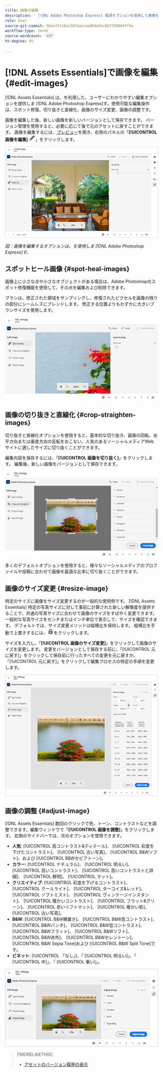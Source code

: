```yaml
---
title: 画像の編集
description: ' [!DNL Adobe Photoshop Express] 電源オプションを使用して画像を編集し、更新した画像をバージョンとして保存します。'
role: User
source-git-commit: 5bae37e18ac587aaacaa004e5ec02775888d7f9a
workflow-type: tm+mt
source-wordcount: '497'
ht-degree: 0%

---
```



# [!DNL Assets Essentials]で画像を編集 {#edit-images}

[!DNL Assets Essentials] は、を利用した、ユーザーにわかりやすい編集オプションを提供しま [!DNL Adobe Photoshop Express]す。使用可能な編集操作は、スポット修復、切り抜きと直線化、画像のサイズ変更、画像の調整です。

画像を編集した後、新しい画像を新しいバージョンとして保存できます。 バージョン管理を使用すると、必要に応じて後で元のアセットに戻すことができます。 画像を編集するには、[プレビュー](/help/navigate-view.md#preview-assets)を開き、右側のパネルの「**[!UICONTROL 画像を編集]** ![編集アイコン](assets/do-not-localize/edit-icon.png)」をクリックします。

![画像を編集するためのオプション](assets/edit-image2.png)

*図：画像を編集するオプションは、を使用しま [!DNL Adobe Photoshop Express]す。*

## スポットヒール画像 {#spot-heal-images}

画像上に小さな点や小さなオブジェクトがある場合は、Adobe Photoshopのスポット修復機能を使用して、その点を編集および削除できます。

ブラシは、修正された領域をサンプリングし、修復されたピクセルを画像の残りの部分にシームレスにブレンドします。 修正する位置よりもわずかに大きいブラシサイズを使用します。

![スポット修復編集オプション](assets/edit-spot-healing.png)

<!-- TBD: See if we should give backlinks to PS docs for these concepts.
For more information about how Spot Healing works in Photoshop, see [retouching and repairing photos](https://helpx.adobe.com/photoshop/using/retouching-repairing-images.html). -->

## 画像の切り抜きと直線化 {#crop-straighten-images}

切り抜きと直線化オプションを使用すると、基本的な切り抜き、画像の回転、水平方向または垂直方向の反転をおこない、人気のあるソーシャルメディアWebサイトに適したサイズに切り抜くことができます。

編集内容を保存するには、「**[!UICONTROL 画像を切り抜く]**」をクリックします。 編集後、新しい画像をバージョンとして保存できます。

![切り抜きと直線化のオプション](assets/edit-crop-straighten.png)

多くのデフォルトオプションを使用すると、様々なソーシャルメディアのプロファイルや投稿に合わせて画像を最適な比率に切り抜くことができます。

## 画像のサイズ変更 {#resize-image}

特定のサイズに画像をサイズ変更するのが一般的な使用例です。 [!DNL Assets Essentials] 特定の写真サイズに対して事前に計算された新しい解像度を提供することで、共通の写真サイズに合わせて画像のサイズをすばやく変更できます。一般的な写真サイズをセンチまたはインチ単位で表示して、サイズを確認できます。 デフォルトでは、サイズ変更メソッドは縦横比を保持します。 縦横比を手動で上書きするには、![](assets/do-not-localize/lock-closed-icon.png)をクリックします。

サイズを入力し、「**[!UICONTROL 画像のサイズ変更]**」をクリックして画像のサイズを変更します。 変更をバージョンとして保存する前に、「[!UICONTROL 元に戻す]」をクリックして保存前に行ったすべての変更を元に戻すか、「[!UICONTROL 元に戻す]」をクリックして編集プロセスの特定の手順を変更します。

![画像のサイズを変更する際のオプション](assets/resize-image.png)

## 画像の調整 {#adjust-image}

[!DNL Assets Essentials] 数回のクリックで色、トーン、コントラストなどを調整できます。編集ウィンドウで「**[!UICONTROL 画像を調整]**」をクリックします。 右側のサイドバーでは、次のオプションを使用できます。

* **人気**: [!UICONTROL 高コントラスト&amp;ディテール]、 [!UICONTROL 彩度を下げたコントラスト]、 [!UICONTROL 古い写真]、 [!UICONTROL B&amp;Wソフト]、および [!UICONTROL B&amp;Wセピアトーン]。
* **カラー**: [!UICONTROL ナチュラル]、 [!UICONTROL 明るい]、 [!UICONTROL 高いコントラスト]、 [!UICONTROL 高いコントラストと詳細]、 [!UICONTROL 鮮明]、 [!UICONTROL マット]。
* **クリエイティブ**: [!UICONTROL 彩度を下げるコントラスト]、 [!UICONTROL クールライト]、 [!UICONTROL ターコイズ&amp;レッド]、 [!UICONTROL ソフトミスト]、 [!UICONTROL ヴィンテージインスタント]、 [!UICONTROL 暖かいコントラスト]、 [!UICONTROL フラット&amp;グリーン]、 [!UICONTROL 赤いリフトマット]、 [!UICONTROL 暖かい影]、 [!UICONTROL 古い写真]。
* **B&amp;W**: [!UICONTROL B&amp;W横置き]、 [!UICONTROL B&amp;W高コントラスト]、 [!UICONTROL B&amp;Wパンチ]、 [!UICONTROL B&amp;W低コントラスト]、 [!UICONTROL B&amp;Wフラット]、 [!UICONTROL B&amp;Wソフト]、 [!UICONTROL B&amp;W赤外]、 [!UICONTROL B&amp;Wセレントーン]、 [!UICONTROL B&amp;W Sepia Tone]および [!UICONTROL B&amp;W Split Tone]です。
* **ビネット**: [!UICONTROL 「なし」]、「 [!UICONTROL 明るい]」、「 [!UICONTROL 中]」、「 [!UICONTROL 重い]」。

![編集による画像の調整](assets/adjust-image.png)

<!--
TBD: Insert a video of the available social media options.
-->

>[!MORELIKETHIS]
>
>* [アセットのバージョン履歴の表示](/help/navigate-view.md)

